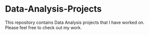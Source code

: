 # Data-Analysis-Projects
This repository contains Data Analysis projects that I have worked on.
Please feel free to check out my work.
